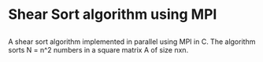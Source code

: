 # Shear Sort algorithm using MPI
## 

A shear sort algorithm implemented in parallel using MPI in C. The algorithm sorts N = n^2 numbers in a square matrix A of size nxn.
